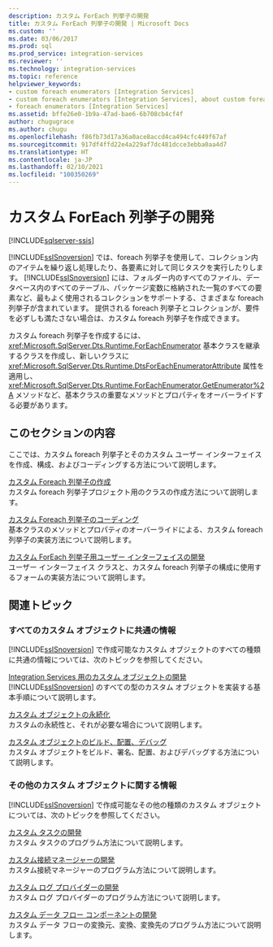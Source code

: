 ```yaml
---
description: カスタム ForEach 列挙子の開発
title: カスタム ForEach 列挙子の開発 | Microsoft Docs
ms.custom: ''
ms.date: 03/06/2017
ms.prod: sql
ms.prod_service: integration-services
ms.reviewer: ''
ms.technology: integration-services
ms.topic: reference
helpviewer_keywords:
- custom foreach enumerators [Integration Services]
- custom foreach enumerators [Integration Services], about custom foreach enumerators
- foreach enumerators [Integration Services]
ms.assetid: bffe26e0-1b9a-47ad-bae6-6b708cb4cf4f
author: chugugrace
ms.author: chugu
ms.openlocfilehash: f86fb73d17a36a0ace8accd4ca494cfc449f67af
ms.sourcegitcommit: 917df4ffd22e4a229af7dc481dcce3ebba0aa4d7
ms.translationtype: HT
ms.contentlocale: ja-JP
ms.lasthandoff: 02/10/2021
ms.locfileid: "100350269"
---
```

# <a name="developing-a-custom-foreach-enumerator"></a>カスタム ForEach 列挙子の開発

[!INCLUDE[sqlserver-ssis](../../../includes/applies-to-version/sqlserver-ssis.md)]


  [!INCLUDE[ssISnoversion](../../../includes/ssisnoversion-md.md)] では、foreach 列挙子を使用して、コレクション内のアイテムを繰り返し処理したり、各要素に対して同じタスクを実行したりします。 [!INCLUDE[ssISnoversion](../../../includes/ssisnoversion-md.md)] には、フォルダー内のすべてのファイル、データベース内のすべてのテーブル、パッケージ変数に格納された一覧のすべての要素など、最もよく使用されるコレクションをサポートする、さまざまな foreach 列挙子が含まれています。 提供される foreach 列挙子とコレクションが、要件を必ずしも満たさない場合は、カスタム foreach 列挙子を作成できます。  
  
 カスタム foreach 列挙子を作成するには、<xref:Microsoft.SqlServer.Dts.Runtime.ForEachEnumerator> 基本クラスを継承するクラスを作成し、新しいクラスに <xref:Microsoft.SqlServer.Dts.Runtime.DtsForEachEnumeratorAttribute> 属性を適用し、<xref:Microsoft.SqlServer.Dts.Runtime.ForEachEnumerator.GetEnumerator%2A> メソッドなど、基本クラスの重要なメソッドとプロパティをオーバーライドする必要があります。  
  
## <a name="in-this-section"></a>このセクションの内容  
 ここでは、カスタム foreach 列挙子とそのカスタム ユーザー インターフェイスを作成、構成、およびコーディングする方法について説明します。  
  
 [カスタム Foreach 列挙子の作成](../../../integration-services/extending-packages-custom-objects/foreach-enumerator/creating-a-custom-foreach-enumerator.md)  
 カスタム foreach 列挙子プロジェクト用のクラスの作成方法について説明します。  
  
 [カスタム Foreach 列挙子のコーディング](../../../integration-services/extending-packages-custom-objects/foreach-enumerator/coding-a-custom-foreach-enumerator.md)  
 基本クラスのメソッドとプロパティのオーバーライドによる、カスタム foreach 列挙子の実装方法について説明します。  
  
 [カスタム ForEach 列挙子用ユーザー インターフェイスの開発](../../../integration-services/extending-packages-custom-objects/foreach-enumerator/developing-a-user-interface-for-a-custom-foreach-enumerator.md)  
 ユーザー インターフェイス クラスと、カスタム foreach 列挙子の構成に使用するフォームの実装方法について説明します。  
  
## <a name="related-topics"></a>関連トピック  
  
### <a name="information-common-to-all-custom-objects"></a>すべてのカスタム オブジェクトに共通の情報  
 [!INCLUDE[ssISnoversion](../../../includes/ssisnoversion-md.md)] で作成可能なカスタム オブジェクトのすべての種類に共通の情報については、次のトピックを参照してください。  
  
 [Integration Services 用のカスタム オブジェクトの開発](../../../integration-services/extending-packages-custom-objects/developing-custom-objects-for-integration-services.md)  
 [!INCLUDE[ssISnoversion](../../../includes/ssisnoversion-md.md)] のすべての型のカスタム オブジェクトを実装する基本手順について説明します。  
  
 [カスタム オブジェクトの永続化](../../../integration-services/extending-packages-custom-objects/persisting-custom-objects.md)  
 カスタムの永続性と、それが必要な場合について説明します。  
  
 [カスタム オブジェクトのビルド、配置、デバッグ](../../../integration-services/extending-packages-custom-objects/building-deploying-and-debugging-custom-objects.md)  
 カスタム オブジェクトをビルド、署名、配置、およびデバッグする方法について説明します。  
  
### <a name="information-about-other-custom-objects"></a>その他のカスタム オブジェクトに関する情報  
 [!INCLUDE[ssISnoversion](../../../includes/ssisnoversion-md.md)] で作成可能なその他の種類のカスタム オブジェクトについては、次のトピックを参照してください。  
  
 [カスタム タスクの開発](../../../integration-services/extending-packages-custom-objects/task/developing-a-custom-task.md)  
 カスタム タスクのプログラム方法について説明します。  
  
 [カスタム接続マネージャーの開発](../../../integration-services/extending-packages-custom-objects/connection-manager/developing-a-custom-connection-manager.md)  
 カスタム接続マネージャーのプログラム方法について説明します。  
  
 [カスタム ログ プロバイダーの開発](../../../integration-services/extending-packages-custom-objects/log-provider/developing-a-custom-log-provider.md)  
 カスタム ログ プロバイダーのプログラム方法について説明します。  
  
 [カスタム データ フロー コンポーネントの開発](../../../integration-services/extending-packages-custom-objects/data-flow/developing-a-custom-data-flow-component.md)  
 カスタム データ フローの変換元、変換、変換先のプログラム方法について説明します。  
 
